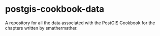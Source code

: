 postgis-cookbook-data
=====================

A repository for all the data associated with the PostGIS Cookbook for the chapters written by smathermather.
